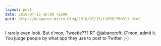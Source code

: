 ```yaml
---
layout: post
date: 2010-07-15 10:00 +1000
guid: http://desparoz.micro.blog/2010/07/15/t18561760011.html
---
```

I rarely even look. But c'mon, Tweetie??? RT @jabancroft: C'mon, admit it. You judge people by what app they use to post to Twitter. ;-)
